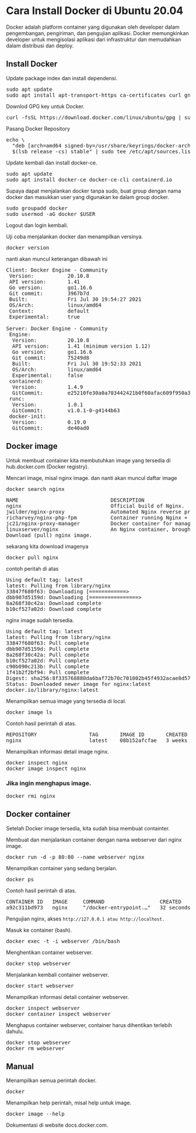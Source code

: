 # Cara Install Docker di Ubuntu 20.04
Docker adalah platform container yang digunakan oleh developer dalam pengembangan, pengiriman, dan pengujian aplikasi. Docker memungkinkan developer untuk mengisolasi aplikasi dari infrastruktur dan memudahkan dalam distribusi dan deploy.

## Install Docker
Update package index dan install dependensi.
<pre>sudo apt update
sudo apt install apt-transport-https ca-certificates curl gnupg lsb-release</pre>

Downlod GPG key untuk Docker.
<pre>curl -fsSL https://download.docker.com/linux/ubuntu/gpg | sudo gpg --dearmor -o /usr/share/keyrings/docker-archive-keyring.gpg</pre>

Pasang Docker Repository
<pre>echo \
  "deb [arch=amd64 signed-by=/usr/share/keyrings/docker-archive-keyring.gpg] https://download.docker.com/linux/ubuntu \
  $(lsb_release -cs) stable" | sudo tee /etc/apt/sources.list.d/docker.list > /dev/null	</pre>
  
Update kembali dan install docker-ce.

<pre>sudo apt update
sudo apt install docker-ce docker-ce-cli containerd.io</pre>
  
Supaya dapat menjalankan docker tanpa sudo, buat group dengan nama docker dan masukkan user yang digunakan ke dalam group docker.
<pre>sudo groupadd docker
sudo usermod -aG docker $USER</pre>

Logout dan login kembali.

Uji coba menjalankan docker dan menampilkan versinya.
<pre>docker version</pre>
nanti akan muncul keterangan dibawah ini
<pre>Client: Docker Engine - Community
 Version:           20.10.8
 API version:       1.41
 Go version:        go1.16.6
 Git commit:        3967b7d
 Built:             Fri Jul 30 19:54:27 2021
 OS/Arch:           linux/amd64
 Context:           default
 Experimental:      true

Server: Docker Engine - Community
 Engine:
  Version:          20.10.8
  API version:      1.41 (minimum version 1.12)
  Go version:       go1.16.6
  Git commit:       75249d8
  Built:            Fri Jul 30 19:52:33 2021
  OS/Arch:          linux/amd64
  Experimental:     false
 containerd:
  Version:          1.4.9
  GitCommit:        e25210fe30a0a703442421b0f60afac609f950a3
 runc:
  Version:          1.0.1
  GitCommit:        v1.0.1-0-g4144b63
 docker-init:
  Version:          0.19.0
  GitCommit:        de40ad0</pre>
  
  
## Docker image
Untuk membuat container kita membutuhkan image yang tersedia di hub.docker.com (Docker registry).

Mencari image, misal nginx image. dan nanti akan muncul daftar image 
<pre>docker search nginx </pre>
<pre>NAME                              DESCRIPTION                                     STARS     OFFICIAL   AUTOMATED
nginx                             Official build of Nginx.                        15317     [OK]       
jwilder/nginx-proxy               Automated Nginx reverse proxy for docker con…   2059                 [OK]
richarvey/nginx-php-fpm           Container running Nginx + PHP-FPM capable of…   815                  [OK]
jc21/nginx-proxy-manager          Docker container for managing Nginx proxy ho…   233                  
linuxserver/nginx                 An Nginx container, brought to you by LinuxS…   151         
Download (pull) nginx image.</pre>

sekarang kita download imagenya
<pre>docker pull nginx </pre>
contoh peritah di atas
<pre>Using default tag: latest
latest: Pulling from library/nginx
33847f680f63: Downloading [============>                                      ]  6.695MB/27.15MB
dbb907d5159d: Downloading [================>                                  ]  8.608MB/26.6MB
8a268f30c42a: Download complete 
b10cf527a02d: Download complete  </pre>

nginx image sudah tersedia.
<pre>
Using default tag: latest
latest: Pulling from library/nginx
33847f680f63: Pull complete 
dbb907d5159d: Pull complete 
8a268f30c42a: Pull complete 
b10cf527a02d: Pull complete 
c90b090c213b: Pull complete 
1f41b2f2bf94: Pull complete 
Digest: sha256:8f335768880da6baf72b70c701002b45f4932acae8d574dedfddaf967fc3ac90
Status: Downloaded newer image for nginx:latest
docker.io/library/nginx:latest  
</pre>

Menampilkan semua image yang tersedia di local.
<pre>docker image ls</pre>
Contoh hasil perintah di atas.
<pre>REPOSITORY                 TAG       IMAGE ID       CREATED         SIZE
nginx                      latest    08b152afcfae   3 weeks ago     133MB  
</pre>

Menampilkan informasi detail image nginx.
<pre>docker inspect nginx
docker image inspect nginx
</pre>

### Jika ingin menghapus image.
<pre>docker rmi nginx</pre>

## Docker container
Setelah Docker image tersedia, kita sudah bisa membuat containter.

Membuat dan menjalankan container dengan nama webserver dari nginx image.
<pre>docker run -d -p 80:80 --name webserver nginx  </pre>
Menampilkan container yang sedang berjalan.

<pre>docker ps</pre>  
Contoh hasil perintah di atas.
<pre>CONTAINER ID   IMAGE     COMMAND                  CREATED          STATUS          PORTS                               NAMES
a92c311bd973   nginx     "/docker-entrypoint.…"   32 seconds ago   Up 29 seconds   0.0.0.0:80->80/tcp, :::80->80/tcp   webserver</pre>

Pengujian nginx, akses ```http://127.0.0.1 atau http://localhost.```

Masuk ke container (bash).
<pre>docker exec -t -i webserver /bin/bash</pre>

Menghentikan container webserver.
<pre>docker stop webserver  </pre>

Menjalankan kembali container webserver.
<pre>docker start webserver  </pre>

Menampilkan informasi detail container webserver.
<pre>docker inspect webserver
docker container inspect webserver</pre>

Menghapus container webserver, container harus dihentikan terlebih dahulu.
<pre>docker stop webserver
docker rm webserver </pre> 

## Manual
Menampilkan semua perintah docker.
<pre>docker</pre>  

Menampilkan help perintah, misal help untuk image.
<pre>docker image --help</pre>  


Dokumentasi di website docs.docker.com.


